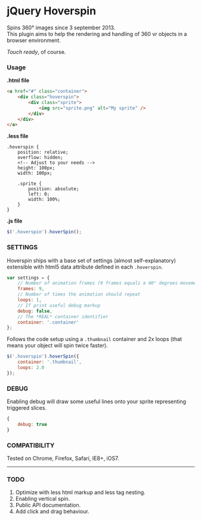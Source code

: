 jQuery Hoverspin
================

Spins 360° images since 3 september 2013.  
This plugin aims to help the rendering and handling of 360 vr objects in a browser environment.

_Touch ready_, of course.


### Usage

**.html file**

```html
<a href="#" class="container">
    <div class="hoverspin">
        <div class="sprite">
            <img src="sprite.png" alt="My sprite" />
        </div>
    </div>
</a>
```

**.less file**

```less
.hoverspin {
    position: relative;
    overflow: hidden;
    <!-- Adjust to your needs -->
    height: 100px;
    width: 100px;

    .sprite {
        position: absolute;
        left: 0;
        width: 100%;
    }
}
```

**.js file**

```js
$('.hoverspin').hoverSpin();
```


### SETTINGS

Hoverspin ships with a base set of settings (almost self-explanatory) extensible with html5 data attribute defined in each `.hoverspin`.

```js
var settings = {
    // Number of animation frames (9 frames equals a 40° degrees movement)
    frames: 9,
    // Number of times the animation should repeat
    loops: 1,
    // If print useful debug markup
    debug: false,
    // The *REAL* container identifier
    container: '.container'
};
```

Follows the code setup using a `.thumbnail` container and 2x loops (that means your object will spin twice faster).

```js
$('.hoverspin').hoverSpin({
    container: '.thumbnail',
    loops: 2.0
});
```


### DEBUG

Enabling debug will draw some useful lines onto your sprite representing triggered slices.

```js
{
    debug: true
}
```


### COMPATIBILITY

Tested on Chrome, Firefox, Safari, IE8+, iOS7.


---

### TODO

1. Optimize with less html markup and less tag nesting.
2. Enabling vertical spin.
3. Public API documentation.
4. Add click and drag behaviour.
